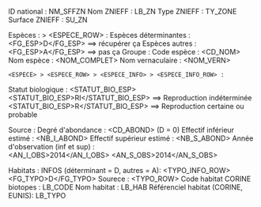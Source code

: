 ID national : NM_SFFZN
Nom ZNIEFF : LB_ZN
Type ZNIEFF : TY_ZONE
Surface ZNIEFF : SU_ZN

Espèces :
    <ESPECE> > <ESPECE_ROW> :
        Espèces déterminantes : <FG_ESP>D</FG_ESP> ==> récupérer ça
        Espèces autres : <FG_ESP>A</FG_ESP> ==> pas ça
        Groupe : <GROUPE>
        Code espèce : <CD_NOM>
        Nom espèce : <NOM_COMPLET>
        Nom vernaculaire : <NOM_VERN>

    <ESPECE> > <ESPECE_ROW> > <ESPECE_INFO> > <ESPECE_INFO_ROW> :  

Statut biologique : <STATUT_BIO_ESP>
    <STATUT_BIO_ESP>RI</STATUT_BIO_ESP> ==> Reproduction indéterminée
    <STATUT_BIO_ESP>R</STATUT_BIO_ESP> ==> Reproduction certaine ou probable

Source : <AUTEUR>
Degré d'abondance : <CD_ABOND> (D = 0)
Effectif inférieur estimé : <NB_I_ABOND>
Effectif supérieur estimé : <NB_S_ABOND>
Année d'observation (inf et sup) :  
    <AN_I_OBS>2014</AN_I_OBS>
    <AN_S_OBS>2014</AN_S_OBS>



Habitats : 
INFOS (déterminant = D, autres = A):
<TYPO_INFO_ROW>
    <FG_TYPO>D</FG_TYPO>
Sourece : <AUTEUR>
<TYPO>
     <TYPO_ROW>
Code habitat CORINE biotopes : LB_CODE
Nom habitat : LB_HAB
Référenciel habitat (CORINE, EUNIS): LB_TYPO